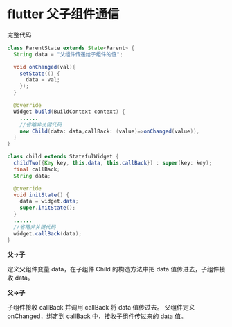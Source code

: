 # flutter 父子组件通信

完整代码

```java
class ParentState extends State<Parent> {
  String data = "父组件传递给子组件的值";

  void onChanged(val){
    setState(() {
      data = val;
    });
  }

  @override
  Widget build(BuildContext context) {
    ......
    //省略非关键代码
    new Child(data: data,callBack: (value)=>onChanged(value)),
  }
}

```

```java
class child extends StatefulWidget {
  childTwo({Key key, this.data, this.callBack}) : super(key: key);
  final callBack;
  String data;

  @override
  void initState() {
    data = widget.data;
    super.initState();
  }
  ......
  //省略非关键代码
  widget.callBack(data);
}
```

**父->子**

定义父组件变量 data，在子组件 Child 的构造方法中把 data 值传进去，子组件接收 data。

**父->子**

子组件接收 callBack 并调用 callBack 将 data 值传过去。
父组件定义 onChanged，绑定到 callBack 中，接收子组件传过来的 data 值。
